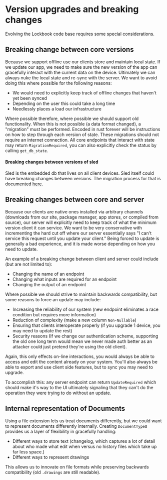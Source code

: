# Version upgrades and breaking changes

Evolving the Lockbook code base requires some special considerations. 

## Breaking change between core versions

Because we support offline use our clients store and maintain local state. If we update our app, we need to make sure the new version of the app can gracefully interact with the current data on the device. Ultimately we can always nuke the local state and re-sync with the server. We want to avoid doing this where possible for the following reasons:

+ We would need to explicitly keep track of offline changes that haven't yet been synced
+ Depending on the user this could take a long time
+ Needlessly places a load our infrastructure

Where possible therefore, where possible we should support old functionality. When this is not possible (a data format changed), a "migration" must be performed. Encoded in rust forever will be instructions on how to step through each version of state. These migrations should not require an internet connection. All core endpoints that interact with state may return `MigrationRequired`, you can also explicitly check the status by calling `get_db_state`.

#### Breaking changes between versions of sled

Sled is the embedded db that lives on all client devices. Sled itself could have breaking changes between versions. The migration process for that is documented [here](https://docs.rs/sled/0.34.4/sled/struct.Db.html#method.export).

## Breaking changes between core and server

Because our clients are native ones installed via arbitrary channels (downloads from our site, package manager, app stores, or compiled from source), our server will explicitly need to keep track of what the minimum version client it can service. We want to be very conservative with incrementing the hard cut off where our server essentially says "I can't service this request until you update your client." Being forced to update is generally a bad experience, and it is made worse depending on how you need to update.

An example of a breaking change between client and server could include (but are not limited to):
+ Changing the name of an endpoint
+ Changing what inputs are required for an endpoint
+ Changing the output of an endpoint

Where possible we should strive to maintain backwards compatibility, but some reasons to force an update may include:
+ Increasing the reliability of our system (new endpoint eliminates a race condition but requires more information)
+ Reduction of complexity (make a new column `Non-Nullable`)
+ Ensuring that clients interoperate properly (if you upgrade 1 device, you may need to update the rest)
+ Security reasons (If we change our authentication scheme, supporting the old one long term would mean we never made auth better as an attacker could just pretend they're using the old client).

Again, this only effects on-line interactions, you would always be able to access and edit the content already on your system. You'll also always be able to export and use client side features, but to sync you may need to upgrade. 

To accomplish this: any server endpoint can return `UpdateRequired` which should make it's way to the UI ultimately signaling that they can't do the operation they were trying to do without an update.

## Internal representation of Documents

Using a file extension lets us treat documents differently, but we could want to represent documents differently internally. Creating `DocumentType`s provides us a layer of flexibility in gracefully handling:
+ Different ways to store text (changelog, which captures a lot of detail about who made what edit when versus no history files which take up far less space.)
+ Different ways to represent drawings

This allows us to innovate on file formats while preserving backwards compatibility (old `.drawings` are still readable).
